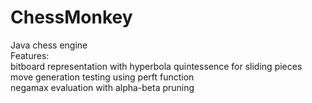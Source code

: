 # ChessMonkey
Java chess engine\
Features:\
bitboard representation with hyperbola quintessence for sliding pieces\
move generation testing using perft function\
negamax evaluation with alpha-beta pruning
